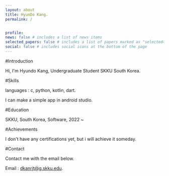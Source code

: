 ```yaml
---
layout: about
title: HyunDo Kang.
permalink: /


profile:
news: false # includes a list of news items
selected_papers: false # includes a list of papers marked as "selected={true}"
social: false # includes social icons at the bottom of the page
---
```


#Introduction

Hi, I'm Hyundo Kang, Undergraduate Student SKKU South Korea.

#Skills

languages : c, python, kotlin, dart. 

I can make a simple app in android studio. 

#Education

SKKU, South Korea, Software, 2022 ~ 

#Achievements 

I don't have any certifications yet, but i will achieve it someday. 

#Contact 

Contact me with the email below. 

Email : dkanrjt@g.skku.edu.
